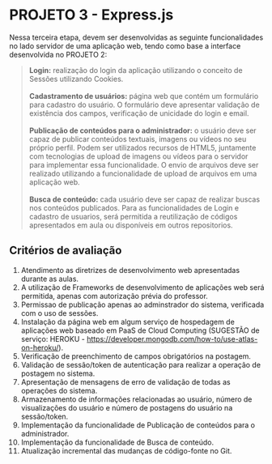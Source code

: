 # PROJETO 3 - Express.js

Nessa terceira etapa, devem ser desenvolvidas as seguinte funcionalidades no lado servidor de uma aplicação web, tendo como base a interface desenvolvida no PROJETO 2:

>**Login:** realização do login da aplicação utilizando o conceito de Sessões utilizando Cookies.<br><br>
**Cadastramento de usuários:** página web que contém um formulário para cadastro do usuário. O formulário deve apresentar validação de existência dos campos, verificação de unicidade do login e email.<br><br>
**Publicação de conteúdos para o administrador:** o usuário deve ser capaz de publicar conteúdos textuais, imagens ou vídeos no seu próprio perfil. Podem ser utilizados recursos de HTML5, juntamente com tecnologias de upload de imagens ou vídeos para o servidor para implementar essa funcionalidade. O envio de arquivos deve ser realizado utilizando a funcionalidade de upload de arquivos em uma aplicação web.<br><br>
**Busca de conteúdo:** cada usuário deve ser capaz de realizar buscas nos conteúdos publicados. Para as funcionalidades de Login e cadastro de usuarios, será permitida a reutilização de códigos apresentados em aula ou disponíveis em outros repositorios.

## Critérios de avaliação

1. Atendimento as diretrizes de desenvolvimento web apresentadas durante as aulas.
2. A utilização de Frameworks de desenvolvimento de aplicações web será permitida, apenas com autorização prévia do professor.
3. Permissao de publicação apenas ao adminstrador do sistema, verificada com o uso de sessões.
4. Instalação da página web em algum serviço de hospedagem de aplicações web baseado em PaaS de Cloud Computing (SUGESTÃO de serviço: HEROKU - https://developer.mongodb.com/how-to/use-atlas-on-heroku/).
5. Verificação de preenchimento de campos obrigatórios na postagem.
6. Validação de sessão/token de autenticação para realizar a operação de postagem no sistema.
7. Apresentação de mensagens de erro de validação de todas as operações do sistema.
8. Armazenamento de informações relacionadas ao usuário, número de visualizações do usuário e número de postagens do usuário na sessão/token.
9. Implementação da funcionalidade de Publicação de conteúdos para o administrador.
10. Implementação da funcionalidade de Busca de conteúdo.
11. Atualização incremental das mudanças de código-fonte no Git.
